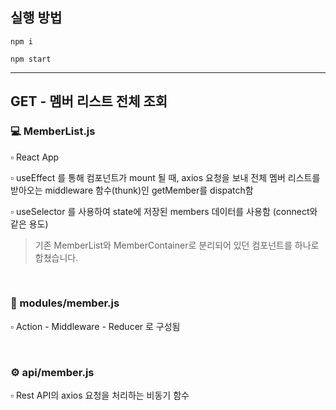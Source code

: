 ## 실행 방법
```
npm i
```
```
npm start
```

---

## GET - 멤버 리스트 전체 조회

### 💻 MemberList.js
▫ React App   

▫ useEffect 를 통해 컴포넌트가 mount 될 때, axios 요청을 보내 전체 멤버 리스트를 받아오는 middleware 함수(thunk)인 getMember를 dispatch함    

▫ useSelector 를 사용하여 state에 저장된 members 데이터를 사용함 (connect와 같은 용도)    

> 기존 MemberList와 MemberContainer로 분리되어 있던 컴포넌트를 하나로 합쳤습니다.

<br>

### 🔨 modules/member.js  
▫ Action - Middleware - Reducer 로 구성됨   

<br>

### ⚙ api/member.js
▫ Rest API의 axios 요청을 처리하는 비동기 함수